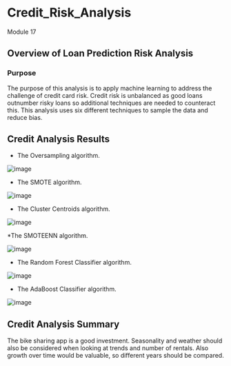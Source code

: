 # Credit_Risk_Analysis
Module 17


## Overview of Loan Prediction Risk Analysis

### Purpose
The purpose of this analysis is to apply machine learning to address the challenge of credit card risk. Credit risk is unbalanced as good loans outnumber risky loans so additional techniques are needed to counteract this. This analysis uses six different techniques to sample the data and reduce bias. 

## Credit Analysis Results
* The Oversampling algorithm.

![image](https://user-images.githubusercontent.com/103475613/181423722-78bd7487-0fd5-43dd-8b17-58445c829e8b.png)


* The SMOTE algorithm.  

![image](https://user-images.githubusercontent.com/103475613/181423251-c1e01235-5574-4634-be7c-ae94d4029bb7.png)

* The Cluster Centroids algorithm.  

![image](https://user-images.githubusercontent.com/103475613/181423209-b59f0e41-38fb-4491-99ab-2da58a7eca42.png)

*The SMOTEENN algorithm.

![image](https://user-images.githubusercontent.com/103475613/181423328-0143fb9e-2e09-471f-80b4-a57908ab7c0a.png)

* The Random Forest Classifier algorithm. 

![image](https://user-images.githubusercontent.com/103475613/181423022-26bd73a6-70ba-4f4b-9931-080abbc80622.png)

* The AdaBoost Classifier algorithm. 

![image](https://user-images.githubusercontent.com/103475613/181423085-e2e19e7a-9c3b-456d-b4a1-7002178121e0.png)

## Credit Analysis Summary
The bike sharing app is a good investment. Seasonality and weather should also be considered when looking at trends and number of rentals. Also growth over time would be valuable, so different years should be compared. 
